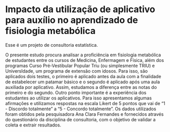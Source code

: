 # Impacto da utilização de aplicativo para auxílio no aprendizado de fisiologia metabólica

Esse é um projeto de consultoria estatística.

O presente estudo procura analisar a proficiência em fisiologia metabólica de estudantes entre os cursos de
Medicina, Enfermagem e Física, além dos programas Curso Pré-Vestibular Popular Triu (ou simplesmente
TRIU) e UniversIdade, um programa de extensão com idosos. Para isso, são aplicados dois testes, o primeiro
é aplicado antes da aula com a finalidade de estabelecer um patamar básico e o segundo é aplicado após
uma aula auxiliada por aplicativo. Assim, estudamos a diferença entre as notas do primeiro e do segundo.
Outro ponto importante é a experiência dos estudantes ao utilizar os aplicativos. Para isso apresentamos
algumas afirmações e utilizamos respostas na escala Likert de 5 pontos que vai de “1 - Discordo totalmente”
a “5 - Concordo totalmente”. Os dados utilizados foram obtidos pela pesquisadora Ana Clara Fernandes
e fornecidos através do questionário da disciplina de consultoria, com o objetivo de validar a coleta e extrair
resultados.
